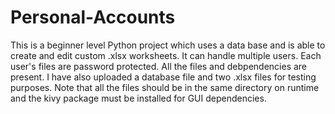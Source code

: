 # Personal-Accounts
This is a beginner level Python project which uses a data base and is able to create and edit custom .xlsx worksheets. It can handle multiple users. Each user's files are password protected.
All the files and debpendencies are present.
I have also uploaded a database file and two .xlsx files for testing purposes.
Note that all the files should be in the same directory on runtime and the kivy package must be installed for GUI dependencies.
